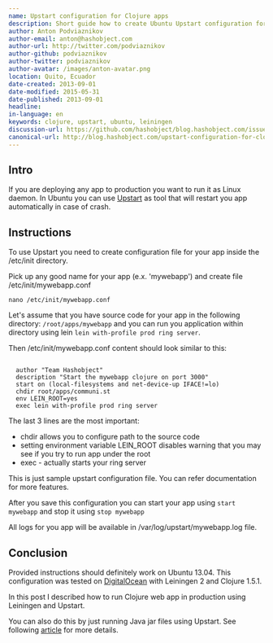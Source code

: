 ```yaml
---
name: Upstart configuration for Clojure apps
description: Short guide how to create Ubuntu Upstart configuration for Clojure apps using Leiningen
author: Anton Podviaznikov
author-email: anton@hashobject.com
author-url: http://twitter.com/podviaznikov
author-github: podviaznikov
author-twitter: podviaznikov
author-avatar: /images/anton-avatar.png
location: Quito, Ecuador
date-created: 2013-09-01
date-modified: 2015-05-31
date-published: 2013-09-01
headline:
in-language: en
keywords: clojure, upstart, ubuntu, leiningen
discussion-url: https://github.com/hashobject/blog.hashobject.com/issues/8
canonical-url: http://blog.hashobject.com/upstart-configuration-for-clojure-apps
---
```

## Intro

If you are deploying any app to production you want to run it as Linux daemon.
In Ubuntu you can use [Upstart](http://upstart.ubuntu.com/) as tool that will restart
you app automatically in case of crash.


## Instructions

To use Upstart you need to create configuration file for your app inside the /etc/init directory.

Pick up any good name for your app (e.x. 'mywebapp') and create file /etc/init/mywebapp.conf

`nano /etc/init/mywebapp.conf`

Let's assume that you have source code for your app in the following directory:
`/root/apps/mywebapp` and you can run you application within directory using lein
`lein with-profile prod ring server`.

Then /etc/init/mywebapp.conf content should look similar to this:

```shell

  author "Team Hashobject"
  description "Start the mywebapp clojure on port 3000"
  start on (local-filesystems and net-device-up IFACE!=lo)
  chdir root/apps/communi.st
  env LEIN_ROOT=yes
  exec lein with-profile prod ring server

```

The last 3 lines are the most important:

  * chdir allows you to configure path to the source code
  * setting environment variable LEIN_ROOT disables warning that you may see if you try to run app under the root
  * exec - actually starts your ring server


This is just sample upstart configuration file. You can refer documentation for more features.


After you save this configuration you can start your app using `start mywebapp`
and stop it using `stop mywebapp`


All logs for you app will be available in /var/log/upstart/mywebapp.log file.


## Conclusion

Provided instructions should definitely work on Ubuntu 13.04. This configuration was tested
on [DigitalOcean](http://digitalocean.com) with Leiningen 2 and Clojure 1.5.1.

In this post I described how to run Clojure web app in production using Leiningen and Upstart.

You can also do this by just running Java jar files using Upstart. See following
[article](https://theholyjava.wordpress.com/2013/07/27/running-a-leiningenring-webapp-as-a-daemon-via-upstart-ubuntu) for more details.
